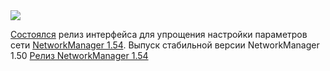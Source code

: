 <!--2025-08-03 04:36:57-->
<div class="yb">
  <div class="rss habr"><img src="https://habrastorage.org/getpro/habr/upload_files/65c/7f9/e39/65c7f9e39d853b2af7971eef6bfdb72c.png" /><p><a href="https://gitlab.freedesktop.org/NetworkManager/NetworkManager/-/tags/1.54.0" rel="noopener noreferrer nofollow">Состоялся</a> релиз интерфейса для&nbsp;упрощения настройки параметров сети <a href="https://networkmanager.dev/" rel="noopener noreferrer nofollow">NetworkManager 1.54</a>. Выпуск стабильной версии NetworkManager 1.50&nbsp;<a... <p class="titl"><a href="https://habr.com/ru/news/933434/?utm_source=habrahabr&utm_medium=rss&utm_campaign=933434">Релиз NetworkManager 1.54</a></p></div>
</div>
